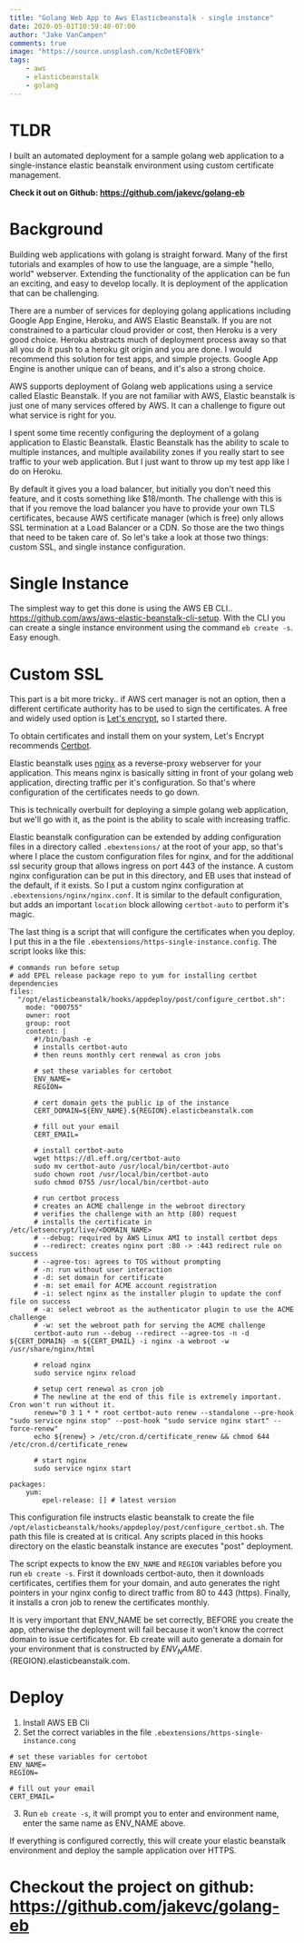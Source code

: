 ```yaml
---
title: "Golang Web App to Aws Elasticbeanstalk - single instance"
date: 2020-05-01T10:59:48-07:00
author: "Jake VanCampen"
comments: true
image: "https://source.unsplash.com/KcOetEFOBYk"
tags:
    - aws
    - elasticbeanstalk
    - golang
---
```


# TLDR

I built an automated deployment for a sample golang web application to a single-instance elastic beanstalk environment using custom certificate management.

**Check it out on Github: https://github.com/jakevc/golang-eb**

# Background

Building web applications with golang is straight forward. Many of the first tutorials and examples of how to use the language, are a simple "hello, world" webserver. Extending the functionality of the application can be fun an exciting, and easy to develop locally. It is deployment of the application that can be challenging. 

There are a number of services for deploying golang applications including Google App Engine, Heroku, and AWS Elastic Beanstalk. If you are not constrained to a particular cloud provider or cost, then Heroku is a very good choice. Heroku abstracts much of deployment process away so that all you do it push to a heroku git origin and you are done. I would recommend this solution for test apps, and simple projects. Google App Engine is another unique can of beans, and it's also a strong choice. 

AWS supports deployment of Golang web applications using a service called Elastic Beanstalk. If you are not familiar with AWS, Elastic beanstalk is just one of many services offered by AWS. It can a challenge to figure out what service is right for you. 

I spent some time recently configuring the deployment of a golang application to Elastic Beanstalk. Elastic Beanstalk has the ability to scale to multiple instances, and multiple availability zones if you really start to see traffic to your web application. But I just want to throw up my test app like I do on Heroku. 

By default it gives you a load balancer, but initially you don't need this feature, and it costs something like $18/month. The challenge with this is that if you remove the load balancer you have to provide your own TLS certificates, because AWS certificate manager (which is free) only allows SSL termination at a Load Balancer or a CDN. So those are the two things that need to be taken care of. So let's take a look at those two things: custom SSL, and single instance configuration.

# Single Instance 

The simplest way to get this done is using the AWS EB CLI..  https://github.com/aws/aws-elastic-beanstalk-cli-setup. With the CLI you can create a single instance environment using the command `eb create -s`. Easy enough. 

# Custom SSL

This part is a bit more tricky.. if AWS cert manager is not an option, then a different certificate authority has to be used to sign the certificates. A free and widely used option is [Let's encrypt](https://letsencrypt.org/), so I started there. 

To obtain certificates and install them on your system, Let's Encrypt recommends [Certbot](https://certbot.eff.org/). 

Elastic beanstalk uses [nginx](https://nginx.org/) as a reverse-proxy webserver for your application. This means nginx is basically sitting in front of your golang web application, directing traffic per it's configuration. So that's where configuration of the certificates needs to go down. 

This is technically overbuilt for deploying a simple golang web application, but we'll go with it, as the point is the ability to scale with increasing traffic. 

Elastic beanstalk configuration can be extended by adding configuration files in a directory called `.ebextensions/` at the root of your app, so that's where I place the custom configuration files for nginx, and for the additional ssl security group that allows ingress on port 443 of the instance. A custom nginx configuration can be put in this directory, and EB uses that instead of the default, if it exists. So I put a custom nginx configuration at `.ebextensions/nginx/nginx.conf`.  It is similar to the default configuration, but adds an important `location` block allowing `certbot-auto` to perform it's magic. 

The last thing is a script that will configure the certificates when you deploy. I put this in a the file `.ebextensions/https-single-instance.config`. The script looks like this: 

```
# commands run before setup
# add EPEL release package repo to yum for installing certbot dependencies
files:
  "/opt/elasticbeanstalk/hooks/appdeploy/post/configure_certbot.sh":
    mode: "000755"
    owner: root
    group: root
    content: |  
      #!/bin/bash -e
      # installs certbot-auto
      # then reuns monthly cert renewal as cron jobs

      # set these variables for certobot
      ENV_NAME=
      REGION=

      # cert domain gets the public ip of the instance
      CERT_DOMAIN=${ENV_NAME}.${REGION}.elasticbeanstalk.com

      # fill out your email
      CERT_EMAIL=
 
      # install certbot-auto
      wget https://dl.eff.org/certbot-auto 
      sudo mv certbot-auto /usr/local/bin/certbot-auto
      sudo chown root /usr/local/bin/certbot-auto
      sudo chmod 0755 /usr/local/bin/certbot-auto

      # run certbot process
      # creates an ACME challenge in the webroot directory
      # verifies the challenge with an http (80) request
      # installs the certificate in /etc/letsencrypt/live/<DOMAIN_NAME>
      # --debug: required by AWS Linux AMI to install certbot deps
      # --redirect: creates nginx port :80 -> :443 redirect rule on success
      # --agree-tos: agrees to TOS without prompting
      # -n: run without user interaction
      # -d: set domain for certificate
      # -m: set email for ACME account registration
      # -i: select nginx as the installer plugin to update the conf file on success
      # -a: select webroot as the authenticator plugin to use the ACME challenge
      # -w: set the webroot path for serving the ACME challenge
      certbot-auto run --debug --redirect --agree-tos -n -d ${CERT_DOMAIN} -m ${CERT_EMAIL} -i nginx -a webroot -w /usr/share/nginx/html

      # reload nginx
      sudo service nginx reload 

      # setup cert renewal as cron job
      # The newline at the end of this file is extremely important.  Cron won't run without it.
      renew="0 3 1 * * root certbot-auto renew --standalone --pre-hook "sudo service nginx stop" --post-hook "sudo service nginx start" --force-renew"
      echo ${renew} > /etc/cron.d/certificate_renew && chmod 644 /etc/cron.d/certificate_renew

      # start nginx
      sudo service nginx start

packages:
    yum:
        epel-release: [] # latest version
```

This configuration file instructs elastic beanstalk to create the file `/opt/elasticbeanstalk/hooks/appdeploy/post/configure_certbot.sh`. The path this file is created at is critical. Any scripts placed in this hooks directory on the elastic beanstalk instance are executes "post" deployment. 

The script expects to know the `ENV_NAME` and `REGION` variables before you run `eb create -s`. First it downloads certbot-auto, then it downloads certificates, certifies them for your domain, and auto generates the right pointers in your nginx config to direct traffic from 80 to 443 (https). Finally, it installs a cron job to renew the certificates monthly.

It is very important that ENV_NAME be set correctly, BEFORE you create the app, otherwise the deployment will fail because it won't know the correct domain to issue certificates for. Eb create will auto generate a domain for your environment that is constructed by ${ENV_NAME}.${REGION}.elasticbeanstalk.com. 

# Deploy

1. Install AWS EB Cli
2. Set the correct variables in the file `.ebextensions/https-single-instance.cong`

```
# set these variables for certobot
ENV_NAME=
REGION=

# fill out your email
CERT_EMAIL=
```

3. Run `eb create -s`, it will prompt you to enter and environment name, enter the same name as ENV_NAME above.

If everything is configured correctly, this will create your elastic beanstalk environment and deploy the sample application over HTTPS.


# Checkout the project on github: https://github.com/jakevc/golang-eb

